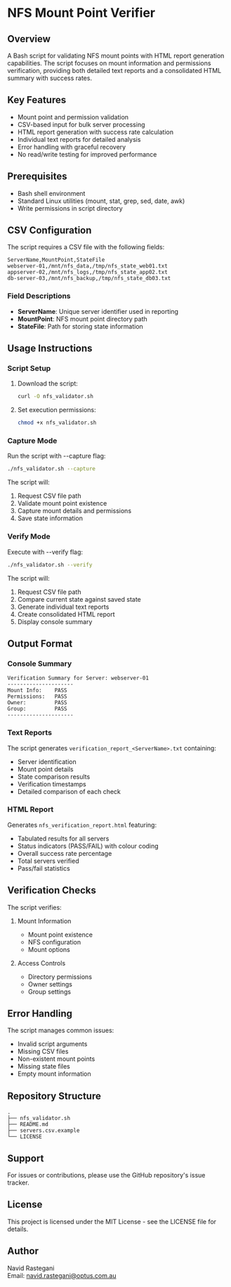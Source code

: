 # NFS Mount Point Verifier 

## Overview
A Bash script for validating NFS mount points with HTML report generation capabilities. The script focuses on mount information and permissions verification, providing both detailed text reports and a consolidated HTML summary with success rates.

## Key Features
- Mount point and permission validation
- CSV-based input for bulk server processing
- HTML report generation with success rate calculation
- Individual text reports for detailed analysis
- Error handling with graceful recovery
- No read/write testing for improved performance

## Prerequisites
- Bash shell environment
- Standard Linux utilities (mount, stat, grep, sed, date, awk)
- Write permissions in script directory

## CSV Configuration
The script requires a CSV file with the following fields:

```csv
ServerName,MountPoint,StateFile
webserver-01,/mnt/nfs_data,/tmp/nfs_state_web01.txt
appserver-02,/mnt/nfs_logs,/tmp/nfs_state_app02.txt
db-server-03,/mnt/nfs_backup,/tmp/nfs_state_db03.txt
```

### Field Descriptions
- **ServerName**: Unique server identifier used in reporting
- **MountPoint**: NFS mount point directory path
- **StateFile**: Path for storing state information

## Usage Instructions

### Script Setup
1. Download the script:
   ```bash
   curl -O nfs_validator.sh
   ```

2. Set execution permissions:
   ```bash
   chmod +x nfs_validator.sh
   ```

### Capture Mode
Run the script with --capture flag:
```bash
./nfs_validator.sh --capture
```

The script will:
1. Request CSV file path
2. Validate mount point existence
3. Capture mount details and permissions
4. Save state information

### Verify Mode
Execute with --verify flag:
```bash
./nfs_validator.sh --verify
```

The script will:
1. Request CSV file path
2. Compare current state against saved state
3. Generate individual text reports
4. Create consolidated HTML report
5. Display console summary

## Output Format

### Console Summary
```
Verification Summary for Server: webserver-01
---------------------
Mount Info:    PASS
Permissions:   PASS
Owner:         PASS
Group:         PASS
---------------------
```

### Text Reports
The script generates `verification_report_<ServerName>.txt` containing:
- Server identification
- Mount point details
- State comparison results
- Verification timestamps
- Detailed comparison of each check

### HTML Report
Generates `nfs_verification_report.html` featuring:
- Tabulated results for all servers
- Status indicators (PASS/FAIL) with colour coding
- Overall success rate percentage
- Total servers verified
- Pass/fail statistics

## Verification Checks
The script verifies:
1. Mount Information
   - Mount point existence
   - NFS configuration
   - Mount options

2. Access Controls
   - Directory permissions
   - Owner settings
   - Group settings

## Error Handling
The script manages common issues:
- Invalid script arguments
- Missing CSV files
- Non-existent mount points
- Missing state files
- Empty mount information

## Repository Structure
```
.
├── nfs_validator.sh
├── README.md
├── servers.csv.example
└── LICENSE
```

## Support
For issues or contributions, please use the GitHub repository's issue tracker.

## License
This project is licensed under the MIT License - see the LICENSE file for details.

## Author
Navid Rastegani  
Email: navid.rastegani@optus.com.au
